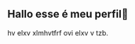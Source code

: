 ## Hallo esse é meu perfil👋
hv elxv xlmhvtfrf ovi elxv v tzb.
<!--
**kzgirxrz2500313434/kzgirxrz2500313434** is a ✨ _special_ ✨ repository because its `README.md` (this file) appears on your GitHub profile.

Here are some ideas to get you started:

-🔭 eu estudo no ifpr
-🌱 tenho 15 anos ...
-👯 meu signo é peixes ...
-🤔  é ...
-💬 izu ...
-📫 aeeeee ...
-😄 falouuu!!!!!! ...
-⚡  ...
!![image](https://github.com/user-attachments/assets/ffdfee34-e1e2-4053-8431-460eaa059d53)



